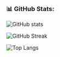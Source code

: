 ### 📊 GitHub Stats:
![GitHub stats](https://github-readme-stats.vercel.app/api?username=tzstoyanov&show_icons=true&theme=merko)

![GitHub Streak](https://github-readme-streak-stats.herokuapp.com/?user=tzstoyanov&theme=merko)

![Top Langs](https://github-readme-stats.vercel.app/api/top-langs/?username=tzstoyanov&layout=compact&langs_count=10&theme=merko)

<!--
**tzstoyanov/tzstoyanov** is a ✨ _special_ ✨ repository because its `README.md` (this file) appears on your GitHub profile.

Here are some ideas to get you started:

- 🔭 I’m currently working on ...
- 🌱 I’m currently learning ...
- 👯 I’m looking to collaborate on ...
- 🤔 I’m looking for help with ...
- 💬 Ask me about ...
- 📫 How to reach me: ...
- 😄 Pronouns: ...
- ⚡ Fun fact: ...
-->
